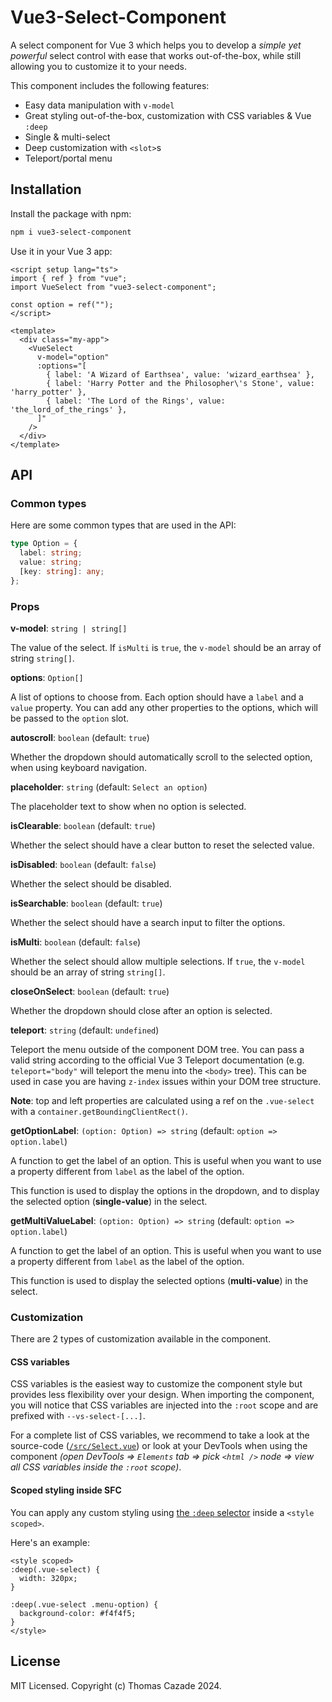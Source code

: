 # Vue3-Select-Component

A select component for Vue 3 which helps you to develop a _simple yet powerful_ select control with ease that works out-of-the-box, while still allowing you to customize it to your needs.

This component includes the following features:

- Easy data manipulation with `v-model`
- Great styling out-of-the-box, customization with CSS variables & Vue `:deep`
- Single & multi-select
- Deep customization with `<slot>`s
- Teleport/portal menu

## Installation

Install the package with npm:

```bash
npm i vue3-select-component
```

Use it in your Vue 3 app:

```vue
<script setup lang="ts">
import { ref } from "vue";
import VueSelect from "vue3-select-component";

const option = ref("");
</script>

<template>
  <div class="my-app">
    <VueSelect
      v-model="option"
      :options="[
        { label: 'A Wizard of Earthsea', value: 'wizard_earthsea' },
        { label: 'Harry Potter and the Philosopher\'s Stone', value: 'harry_potter' },
        { label: 'The Lord of the Rings', value: 'the_lord_of_the_rings' },
      ]"
    />
  </div>
</template>
```

## API

### Common types

Here are some common types that are used in the API:

```ts
type Option = {
  label: string;
  value: string;
  [key: string]: any;
};
```

### Props

**v-model**: `string | string[]`

The value of the select. If `isMulti` is `true`, the `v-model` should be an array of string `string[]`.

**options**: `Option[]`

A list of options to choose from. Each option should have a `label` and a `value` property. You can add any other properties to the options, which will be passed to the `option` slot.

**autoscroll**: `boolean` (default: `true`)

Whether the dropdown should automatically scroll to the selected option, when using keyboard navigation.

**placeholder**: `string` (default: `Select an option`)

The placeholder text to show when no option is selected.

**isClearable**: `boolean` (default: `true`)

Whether the select should have a clear button to reset the selected value.

**isDisabled**: `boolean` (default: `false`)

Whether the select should be disabled.

**isSearchable**: `boolean` (default: `true`)

Whether the select should have a search input to filter the options.

**isMulti**: `boolean` (default: `false`)

Whether the select should allow multiple selections. If `true`, the `v-model` should be an array of string `string[]`.

**closeOnSelect**: `boolean` (default: `true`)

Whether the dropdown should close after an option is selected.

**teleport**: `string` (default: `undefined`)

Teleport the menu outside of the component DOM tree. You can pass a valid string according to the official Vue 3 Teleport documentation (e.g. `teleport="body"` will teleport the menu into the `<body>` tree). This can be used in case you are having `z-index` issues within your DOM tree structure.

**Note**: top and left properties are calculated using a ref on the `.vue-select` with a `container.getBoundingClientRect()`.

**getOptionLabel**: `(option: Option) => string` (default: `option => option.label`)

A function to get the label of an option. This is useful when you want to use a property different from `label` as the label of the option.

This function is used to display the options in the dropdown, and to display the selected option (**single-value**) in the select.

**getMultiValueLabel**: `(option: Option) => string` (default: `option => option.label`)

A function to get the label of an option. This is useful when you want to use a property different from `label` as the label of the option.

This function is used to display the selected options (**multi-value**) in the select.

### Customization

There are 2 types of customization available in the component.

#### CSS variables

CSS variables is the easiest way to customize the component style but provides less flexibility over your design. When importing the component, you will notice that CSS variables are injected into the `:root` scope and are prefixed with `--vs-select-[...]`.

For a complete list of CSS variables, we recommend to take a look at the source-code ([`/src/Select.vue`](https://github.com/TotomInc/vue3-select-component/blob/master/src/Select.vue)) or look at your DevTools when using the component _(open DevTools => `Elements` tab => pick `<html />` node => view all CSS variables inside the `:root` scope)_.

#### Scoped styling inside SFC

You can apply any custom styling using [the `:deep` selector](https://vuejs.org/api/sfc-css-features.html#deep-selectors) inside a `<style scoped>`.

Here's an example:

```vue
<style scoped>
:deep(.vue-select) {
  width: 320px;
}

:deep(.vue-select .menu-option) {
  background-color: #f4f4f5;
}
</style>
```

## License

MIT Licensed. Copyright (c) Thomas Cazade 2024.
